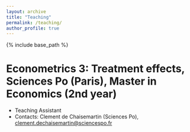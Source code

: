 ```yaml
---
layout: archive
title: "Teaching"
permalink: /teaching/
author_profile: true
---
```


{% include base_path %}

Econometrics 3: Treatment effects, Sciences Po (Paris), Master in Economics (2nd year)
======
* Teaching Assistant
* Contacts: Clement de Chaisemartin (Sciences Po), clement.dechaisemartin@sciencespo.fr
